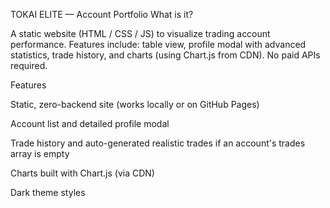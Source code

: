 TOKAI ELITE — Account Portfolio
What is it?

A static website (HTML / CSS / JS) to visualize trading account performance.
Features include: table view, profile modal with advanced statistics, trade history, and charts (using Chart.js from CDN). No paid APIs required.

Features

Static, zero-backend site (works locally or on GitHub Pages)

Account list and detailed profile modal

Trade history and auto-generated realistic trades if an account's trades array is empty

Charts built with Chart.js (via CDN)

Dark theme styles
